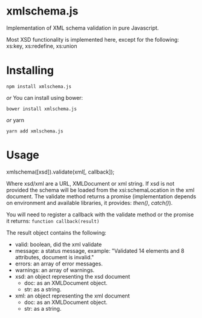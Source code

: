 # xmlschema.js
Implementation of XML schema validation in pure Javascript. 

Most XSD functionality is implemented here, except for the following: xs:key, xs:redefine, xs:union


# Installing
`npm install xmlschema.js`

*or* You can install using bower:

`bower install xmlschema.js`

*or* yarn

`yarn add xmlschema.js`

# Usage

xmlschema([xsd]).validate(xml[, callback]);

Where xsd/xml are a URL, XMLDocument or xml string. If xsd is not provided the schema will be loaded from the
xsi:schemaLocation in the xml document. The validate method returns a promise (implementation depends
on environment and available libraries, it provides: _then()_, _catch()_).

You will need to register a callback with the validate method or the promise it returns:
`function callback(result)`

The result object contains the following:

* valid: boolean, did the xml validate
* message: a status message, example: "Validated 14 elements and 8 attributes, document is invalid."
* errors: an array of error messages.
* warnings: an array of warnings.
* xsd: an object representing the xsd document
    * doc: as an XMLDocument object.
    * str: as a string.
* xml: an object representing the xml document
    * doc: as an XMLDocument object.
    * str: as a string.
